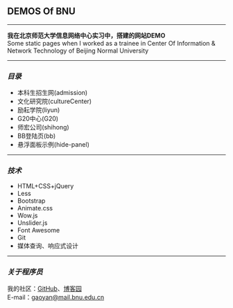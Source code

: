 ## DEMOS Of BNU

---

**我在北京师范大学信息网络中心实习中，搭建的网站DEMO**    
Some static pages when I worked as a trainee in Center Of Information & Network Technology of Beijing Normal University

---

### ***目录***  
- 本科生招生网(admission)  
- 文化研究院(cultureCenter)
- 励耘学院(liyun)  
- G20中心(G20)
- 师宏公司(shihong)
- BB登陆页(bb)
- 悬浮面板示例(hide-panel)  

---

### ***技术***  
- HTML+CSS+jQuery  
- Less
- Bootstrap  
- Animate.css  
- Wow.js  
- Unslider.js
- Font Awesome  
- Git  
- 媒体查询、响应式设计  

---

### ***关于程序员***    
我的社区：[GitHub](https://github.com/gymmer)、[博客园](http://www.cnblogs.com/gymmer/)  
E-mail：gaoyan@mail.bnu.edu.cn 

